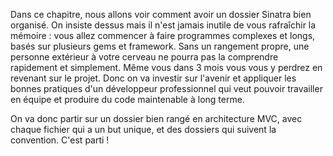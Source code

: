 Dans ce chapitre, nous allons voir comment avoir un dossier Sinatra bien organisé. On insiste dessus mais il n'est jamais inutile de vous rafraîchir la mémoire : vous allez commencer à faire programmes complexes et longs, basés sur plusieurs gems et framework. Sans un rangement propre, une personne extérieur à votre cerveau ne pourra pas la comprendre rapidement et simplement. Même vous dans 3 mois vous vous y perdrez en revenant sur le projet. Donc on va investir sur l'avenir et appliquer les bonnes pratiques d'un développeur professionnel qui veut pouvoir travailler en équipe et produire du code maintenable à long terme.

On va donc partir sur un dossier bien rangé en architecture MVC, avec chaque fichier qui a un but unique, et des dossiers qui suivent la convention. C'est parti !
